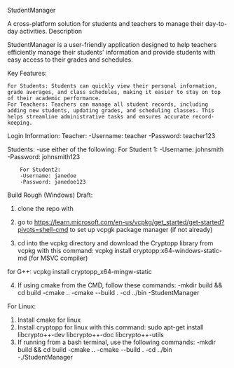 StudentManager

A cross-platform solution for students and teachers to manage their day-to-day activities.
Description

StudentManager is a user-friendly application designed to help teachers efficiently manage their students' information and provide students with easy access to their grades and schedules.

Key Features:

    For Students: Students can quickly view their personal information, grade averages, and class schedules, making it easier to stay on top of their academic performance.
    For Teachers: Teachers can manage all student records, including adding new students, updating grades, and scheduling classes. This helps streamline administrative tasks and ensures accurate record-keeping.


Login Information: 
Teacher:
    -Username: teacher
    -Password: teacher123

Students:
    -use either of the following:
        For Student 1:
        -Username: johnsmith
        -Password: johnsmith123

        For Student2:
        -Username: janedoe
        -Password: janedoe123


Build Rough (Windows) Draft:
1) clone the repo with <command to clone>
2) go to https://learn.microsoft.com/en-us/vcpkg/get_started/get-started?pivots=shell-cmd to set up vcpgk package manager (if not already)

3) cd into the vcpkg directory and download the Cryptopp library from vcpkg with this command: vcpkg install cryptopp:x64-windows-static-md (for MSVC compiler)

for G++: vcpkg install cryptopp_x64-mingw-static

4) If using cmake from the CMD, follow these commands:
    -mkdir build && cd build 
    -cmake ..
    -cmake --build .
    -cd ../bin
    -StudentManager

For Linux:
1) Install cmake for linux
2) Install cryptopp for linux with this command: sudo apt-get install libcrypto++-dev libcrypto++-doc libcrypto++-utils
3) If running from a bash terminal, use the following commands:
    -mkdir build && cd build 
    -cmake ..
    -cmake --build .
    -cd ../bin
    -./StudentManager